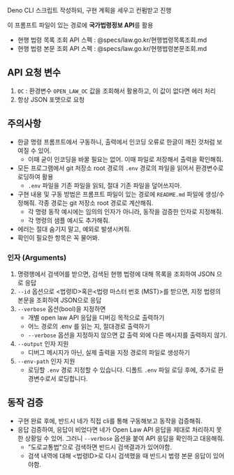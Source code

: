 Deno CLI 스크립트 작성하되, 구현 계획을 세우고 컨펌받고 진행

이 프롬프트 파일이 있는 경로에 **국가법령정보 API**를 활용

+ 현행 법령 목록 조회 API 스펙 : @specs/law.go.kr/현행법령목록조회.md
+ 현행 법령 본문 조회 API 스펙 : @specs/law.go.kr/현행법령본문조회.md

## API 요청 변수

1. `OC` : 환경변수 `OPEN_LAW_OC` 값을 조회해서 활용하고, 이 값이 없다면 에러 처리
2. 항상 JSON 포맷으로 요청

## 주의사항

+ 한글 명령 프롬프트에서 구동하니, 출력에서 인코딩 오류로 한글이 깨진 것처럼 보여질 수 있어.
    - 이때 굳이 인코딩을 바꿀 필요는 없어. 이때 파일로 저장해서 출력을 확인해줘.
+ 모든 프로그램에서 git 저장소 root 경로의 `.env` 경로의 파일을 읽어서 환경변수로 로딩하여 활용
    - `.env` 파일을 기존 파일을 읽되, 절대 기존 파일을 덮어쓰지마.
+ 구현 내용 및 구동 방법은 프롬프트 파일이 있는 경로에 `README.md` 파일에
  생성/수정해줘. 각종 경로는 git 저장소 root 경로로 계산해줘.
    - 각 명령 동작 예시에는 임의의 인자가 아니라, 동작을 검증한 인자로 지정해줘.
    - 각 명령의 샘플 예시도 추가해줘.
+ 에러는 절대 숨기지 말고, 예외로 발생시켜줘.
+ 확인이 필요한 항목은 꼭 물어봐.

### 인자 (Arguments)

1. 명령행에서 검색어를 받으면, 검색된 현행 법령에 대해 목록을 조회하여 JSON 으로 응답
2. `--id` 옵션으로 <법령ID>혹은<법령 마스터 번호 (MST)>를 받으면, 지정 법령의 본문을 조회하여 JSON으로 응답
3. `--verbose` 옵션(bool)을 지정하면
    - 개별 open law API 응답을 디버깅 목적으로 출력하기
    - 어느 경로의 .env 를 읽는 지, 절대경로 출력하기
    - `--verbose` 옵션을 지정하지 않으면 값 출력 외에 다른 메시지를 출력하지 않기.
4. `--output` 인자 지원
    - 디버그 메시지가 아닌, 실제 출력을 지정 경로의 파일로 생성하기
5. `--env-path` 인자 지원
    - 로딩할 `.env` 경로 지정할 수 있습니다. 디폴트 `.env` 파일 로딩 후에, 추가로 환경변수로서 로딩합니다.

## 동작 검증

+ 구현 완료 후에, 반드시 네가 직접 cli를 통해 구동해보고 동작을 검증해줘.
+ 응답 검증하여, 응답이 비었다면 네가 Open Law API 응답을 제대로 처리하지 못한 상황일 수 있어. 그러니 `--verbose` 옵션을 붙여 API 응답을 확인하고 대응해줘.
    - "도로교통법"으로 검색하면 반드시 검색결과가 있어야함.
    - 검색 내역에 대해 <법령ID>로 다시 검색했을 때 반드시 법령 본문 응답이 있어야함.
